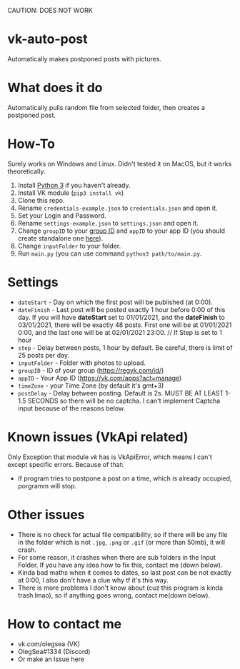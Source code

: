 CAUTION: DOES NOT WORK

# vk-auto-post

Automatically makes postponed posts with pictures.

# What does it do

Automatically pulls random file from selected folder, then creates a postponed post.

# How-To

Surely works on Windows and Linux. Didn't tested it on MacOS, but it works theoretically.
1. Install [Python 3](https://www.python.org/downloads/) if you haven't already.
2. Install VK module (```pip3 install vk```)
3. Clone this repo.
4. Rename ```credentials-example.json``` to ```credentials.json``` and open it.
5. Set your Login and Password.
6. Rename ```settings-example.json``` to ```settings.json``` and open it.
7. Change ```groupID``` to your [group ID](https://regvk.com/id/) and ```appID``` to your app ID (you should create standalone one [here](https://vk.com/apps?act=manage)).
8. Change ```inputFolder``` to your folder.
9. Run ```main.py``` (you can use command ```python3 path/to/main.py```.

# Settings
* ```dateStart``` - Day on which the first post will be published (at 0:00).
* ```dateFinish``` - Last post wlll be posted exactly 1 hour before 0:00 of this day.
If you will have **dateStart** set to 01/01/2021, and the **dateFinish** to 03/01/2021, there will be exactly 48 posts. First one will be at 01/01/2021 0:00, and the last one will be at 02/01/2021 23:00. // If Step is set to 1 hour
* ```step``` - Delay between posts, 1 hour by default. Be careful, there is limit of 25 posts per day.
* ```inputFolder``` - Folder with photos to upload.
* ```groupID``` - ID of your group (https://regvk.com/id/)
* ```appID``` - Your App ID (https://vk.com/apps?act=manage)
* ```timeZone``` - your Time Zone (by default it's gmt+3)
* ```postDelay``` - Delay between posting. Default is 2s. MUST BE AT LEAST 1-1.5 SECONDS so there will be no captcha. I can't implement Captcha input because of the reasons below.

# Known issues (VkApi related)
Only Exception that module *vk* has is VkApiError, which means I can't except specific errors. Because of that:
* If program tries to postpone a post on a time, which is already occupied, porgramm will stop.
# Other issues
* There is no check for actual file compatibility, so if there will be any file in the folder which is not ```.jpg```, ```.png``` or ```.gif``` (or more than 50mb), it will crash.
* For some reason, it crashes when there are sub folders in the Input Folder. If you have any idea how to fix this, contact me (down below).
* Kinda bad maths when it comes to dates, so last post can be not exactly at 0:00, I also don't have a clue why tf it's this way.
* There is more problems I don't know about (cuz this program is kinda trash lmao), so if anything goes wrong, contact me(down below).

# How to contact me

* vk.com/olegsea (VK)
* OlegSea#1334 (Discord)
* Or make an Issue here
